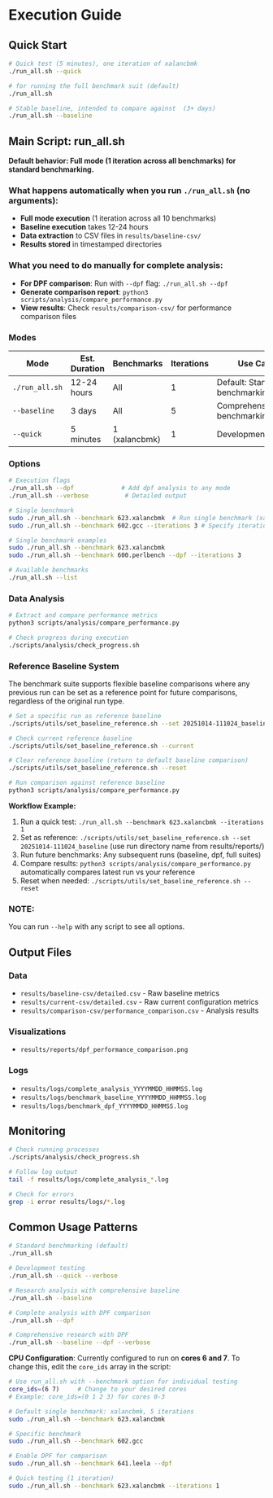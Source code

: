# Execution Guide

## Quick Start

```bash
# Quick test (5 minutes), one iteration of xalancbmk
./run_all.sh --quick

# for running the full benchmark suit (default)
./run_all.sh

# Stable baseline, intended to compare against  (3+ days)
./run_all.sh --baseline
```

## Main Script: run_all.sh

**Default behavior: Full mode (1 iteration across all benchmarks) for standard benchmarking.**

### What happens automatically when you run `./run_all.sh` (no arguments):
- **Full mode execution** (1 iteration across all 10 benchmarks)
- **Baseline execution** takes 12-24 hours
- **Data extraction** to CSV files in `results/baseline-csv/`
- **Results stored** in timestamped directories

### What you need to do manually for complete analysis:
- **For DPF comparison**: Run with `--dpf` flag: `./run_all.sh --dpf`
- **Generate comparison report**: `python3 scripts/analysis/compare_performance.py`
- **View results**: Check `results/comparison-csv/` for performance comparison files

### Modes

| Mode | Est. Duration | Benchmarks | Iterations | Use Case |
|------|----------|------------|------------|----------|
| `./run_all.sh` | 12-24 hours | All | 1 | Default: Standard benchmarking |
| `--baseline` | 3 days | All | 5 | Comprehensive benchmarking |
| `--quick` | 5 minutes | 1 (xalancbmk) | 1 | Development/testing |

### Options

```bash
# Execution flags
./run_all.sh --dpf             # Add dpf analysis to any mode
./run_all.sh --verbose          # Detailed output

# Single benchmark
sudo ./run_all.sh --benchmark 623.xalancbmk  # Run single benchmark (xalancbmk)
sudo ./run_all.sh --benchmark 602.gcc --iterations 3 # Specify iterations

# Single benchmark examples
sudo ./run_all.sh --benchmark 623.xalancbmk
sudo ./run_all.sh --benchmark 600.perlbench --dpf --iterations 3

# Available benchmarks
./run_all.sh --list

```

### Data Analysis

```bash
# Extract and compare performance metrics
python3 scripts/analysis/compare_performance.py

# Check progress during execution
./scripts/analysis/check_progress.sh
```

### Reference Baseline System

The benchmark suite supports flexible baseline comparisons where any previous run can be set as a reference point for future comparisons, regardless of the original run type.

```bash
# Set a specific run as reference baseline
./scripts/utils/set_baseline_reference.sh --set 20251014-111024_baseline

# Check current reference baseline
./scripts/utils/set_baseline_reference.sh --current

# Clear reference baseline (return to default baseline comparison)
./scripts/utils/set_baseline_reference.sh --reset

# Run comparison against reference baseline
python3 scripts/analysis/compare_performance.py
```

**Workflow Example:**
1. Run a quick test: `./run_all.sh --benchmark 623.xalancbmk --iterations 1`
2. Set as reference: `./scripts/utils/set_baseline_reference.sh --set 20251014-111024_baseline` (use run directory name from results/reports/)
3. Run future benchmarks: Any subsequent runs (baseline, dpf, full suites)
4. Compare results: `python3 scripts/analysis/compare_performance.py` automatically compares latest run vs your reference
5. Reset when needed: `./scripts/utils/set_baseline_reference.sh --reset`

### NOTE:
You can run `--help` with any script to see all options.

## Output Files

### Data
- `results/baseline-csv/detailed.csv` - Raw baseline metrics
- `results/current-csv/detailed.csv` - Raw current configuration metrics
- `results/comparison-csv/performance_comparison.csv` - Analysis results

### Visualizations
- `results/reports/dpf_performance_comparison.png`

### Logs
- `results/logs/complete_analysis_YYYYMMDD_HHMMSS.log`
- `results/logs/benchmark_baseline_YYYYMMDD_HHMMSS.log`
- `results/logs/benchmark_dpf_YYYYMMDD_HHMMSS.log`

## Monitoring

```bash
# Check running processes
./scripts/analysis/check_progress.sh

# Follow log output
tail -f results/logs/complete_analysis_*.log

# Check for errors
grep -i error results/logs/*.log
```

## Common Usage Patterns

```bash
# Standard benchmarking (default)
./run_all.sh

# Development testing
./run_all.sh --quick --verbose

# Research analysis with comprehensive baseline
./run_all.sh --baseline

# Complete analysis with DPF comparison
./run_all.sh --dpf

# Comprehensive research with DPF
./run_all.sh --baseline --dpf --verbose
```

**CPU Configuration**: Currently configured to run on **cores 6 and 7**. 
To change this, edit the `core_ids` array in the script:

```bash
# Use run_all.sh with --benchmark option for individual testing
core_ids=(6 7)     # Change to your desired cores
# Example: core_ids=(0 1 2 3) for cores 0-3
```

```bash
# Default single benchmark: xalancbmk, 5 iterations
sudo ./run_all.sh --benchmark 623.xalancbmk

# Specific benchmark
sudo ./run_all.sh --benchmark 602.gcc

# Enable DPF for comparison
sudo ./run_all.sh --benchmark 641.leela --dpf

# Quick testing (1 iteration)
sudo ./run_all.sh --benchmark 623.xalancbmk --iterations 1
```